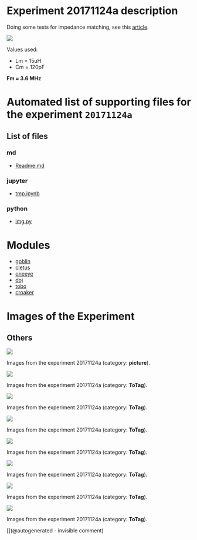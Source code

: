 # Experiment 20171124a description

Doing some tests for impedance matching, see this [article](/include/impedance/1-s2.0-S1875389210001331-main.pdf).

![](/retired/cletus/IMN/imn.jpg)

Values used: 

* Lm = 15uH
* Cm = 120pF

__Fm = 3.6 MHz__




# Automated list of supporting files for the __experiment `20171124a`__

## List of files

### md

* [Readme.md](/retired/cletus/IMN/Readme.md)


### jupyter

* [tmp.ipynb](/tmp.ipynb)


### python

* [img.py](/retired/cletus/IMN/img.py)





# Modules

* [goblin](/goblin/)
* [cletus](/retired/cletus/)
* [oneeye](/retired/oneeye/)
* [doj](/doj/)
* [tobo](/retired/tobo/)
* [croaker](/retired/croaker/)




# Images of the Experiment

## Others

![](/retired/cletus/IMN/20171124_222636.jpg)

Images from the experiment 20171124a (category: __picture__).

![](/retired/cletus/IMN/imn.jpg)

Images from the experiment 20171124a (category: __ToTag__).

![](/retired/cletus/IMN/o_LC-loaded.png)

Images from the experiment 20171124a (category: __ToTag__).

![](/retired/cletus/IMN/o_empty.png)

Images from the experiment 20171124a (category: __ToTag__).

![](/retired/cletus/IMN/o_no_IMN.png)

Images from the experiment 20171124a (category: __ToTag__).

![](/retired/cletus/IMN/o_LC.png)

Images from the experiment 20171124a (category: __ToTag__).

![](/retired/cletus/IMN/o_w_IMN-time2.png)

Images from the experiment 20171124a (category: __ToTag__).

![](/retired/cletus/IMN/o_w_IMN.png)

Images from the experiment 20171124a (category: __ToTag__).










[](@autogenerated - invisible comment)